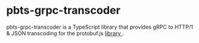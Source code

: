# pbts-grpc-transcoder

pbts-grpc-transcoder is a TypeScript library that provides gRPC to HTTP/1 & JSON transcoding for the protobuf.js [library
](https://github.com/protobufjs/protobuf.js).

